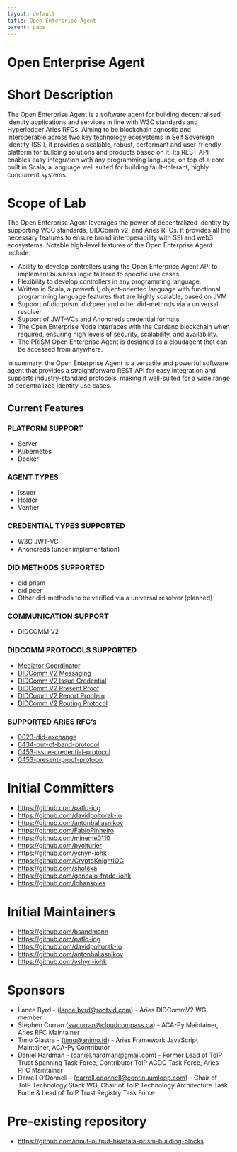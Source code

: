 ```yaml
---
layout: default
title: Open Enterprise Agent
parent: Labs
---
```

# Open Enterprise Agent
# Short Description
The Open Enterprise Agent is a software agent for building decentralised identity applications and services in line with W3C standards and Hyperledger Aries RFCs. Aiming to be blockchain agnostic and interoperable across two key technology ecosystems in Self Sovereign Identity (SSI), it provides a scalable, robust, performant and user-friendly platform for building solutions and products based on it. Its REST API enables easy integration with any programming language, on top of a core built in Scala, a language well suited for building fault-tolerant, highly concurrent systems.

# Scope of Lab
The Open Enterprise Agent leverages the power of decentralized identity by supporting W3C standards, DIDComm v2, and Aries RFCs. It provides all the necessary features to ensure broad interoperability with SSI and web3 ecosystems. Notable high-level features of the Open Enterprise Agent include:

- Ability to develop controllers using the Open Enterprise Agent API to implement business logic tailored to specific use cases.
- Flexibility to develop controllers in any programming language.
- Written in Scala, a powerful, object-oriented language with functional programming language features that are highly scalable, based on JVM
- Support of did:prism, did:peer and other did-methods via a universal resolver
- Support of JWT-VCs and Anoncreds credential formats
- The Open Enterprise Node interfaces with the Cardano blockchain when required, ensuring high levels of security, scalability, and availability.
- The PRISM Open Enterprise Agent is designed as a cloudagent that can be accessed from anywhere.

In summary, the Open Enterprise Agent is a versatile and powerful software agent that provides a straightforward REST API for easy integration and supports industry-standard protocols, making it well-suited for a wide range of decentralized identity use cases.

## Current Features

### PLATFORM SUPPORT

- Server
- Kubernetes
- Docker

### AGENT TYPES

- Issuer
- Holder
- Verifier

### CREDENTIAL TYPES SUPPORTED

- W3C JWT-VC
- Anoncreds (under implementation)

### DID METHODS SUPPORTED

- did:prism
- did:peer
- Other did-methods to be verified via a universal resolver (planned)

### COMMUNICATION SUPPORT

- DIDCOMM V2

### DIDCOMM PROTOCOLS SUPPORTED

- [Mediator Coordinator](https://didcomm.org/mediator-coordination/2.0/)
- [DIDComm V2 Messaging](https://identity.foundation/didcomm-messaging/spec)
- [DIDComm V2 Issue Credential](https://github.com/decentralized-identity/waci-didcomm/tree/main/issue_credential)
- [DIDComm V2 Present Proof](https://github.com/decentralized-identity/waci-didcomm/blob/main/present_proof/present-proof-v3.md)
- [DIDComm V2 Report Problem](https://identity.foundation/didcomm-messaging/spec/#problem-reports)
- [DIDComm V2 Routing Protocol](https://identity.foundation/didcomm-messaging/spec/#routing-protocol-20)

### SUPPORTED ARIES RFC’s

- [0023-did-exchange](https://github.com/hyperledger/aries-rfcs/tree/main/features/0023-did-exchange)
- [0434-out-of-band-protocol](https://github.com/hyperledger/aries-rfcs/blob/main/features/0434-outofband/README.md)
- [0453-issue-credential-protocol](https://github.com/hyperledger/aries-rfcs/tree/main/features/0453-issue-credential-v2)
- [0453-present-proof-protocol](https://github.com/hyperledger/aries-rfcs/tree/main/features/0454-present-proof-v2)

# Initial Committers
- https://github.com/patlo-iog
- https://github.com/davidpoltorak-io
- https://github.com/antonbaliasnikov
- https://github.com/FabioPinheiro
- https://github.com/mineme0110
- https://github.com/bvoiturier
- https://github.com/yshyn-iohk
- https://github.com/CryptoKnightIOG
- https://github.com/shotexa
- https://github.com/goncalo-frade-iohk
- https://github.com/lohanspies

# Initial Maintainers

- https://github.com/bsandmann
- https://github.com/patlo-iog
- https://github.com/davidpoltorak-io
- https://github.com/antonbaliasnikov
- https://github.com/yshyn-iohk

# Sponsors
- Lance Byrd - ([lance.byrd@rootsid.com](mailto:lance.byrd@rootsid.com)) - Aries DIDCommV2 WG member
- Stephen Curran (swcurran@cloudcompass.ca) - ACA-Py Maintainer, Aries RFC Maintainer
- Timo Glastra - ([timo@animo.id](mailto:timo@animo.id)) - Aries Framework JavaScript Maintainer, ACA-Py Contributor
- Daniel Hardman - ([daniel.hardman@gmail.com](mailto:daniel.hardman@gmail.com)) - Former Lead of ToIP Trust Spanning Task Force, Contributor ToIP ACDC Task Force, Aries RFC Maintainer
- Darrell O’Donnell - ([darrell.odonnell@continuumloop.com](mailto:darrell.odonnell@continuumloop.com)) - Chair of ToIP Technology Stack WG, Chair of ToIP Technology Architecture Task Force & Lead of ToIP Trust Registry Task Force

# Pre-existing repository
- https://github.com/input-output-hk/atala-prism-building-blocks
